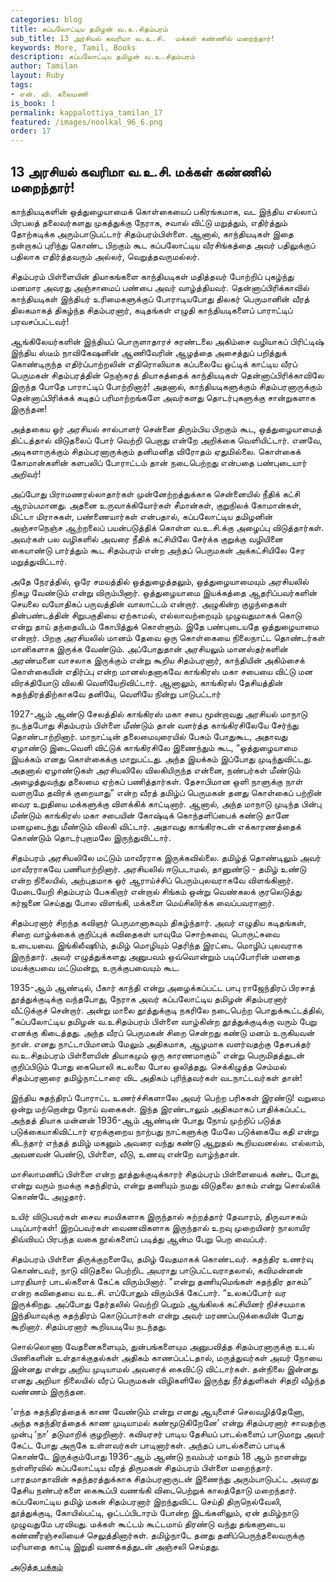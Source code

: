 ```yaml
---
categories: blog
title: கப்பலோட்டிய தமிழன் வ.உ.சிதம்பரம்
sub_title: ﻿13 அரசியல் கவரிமா வ.உ.சி.  மக்கள் கண்ணில் மறைந்தார்!
keywords: More, Tamil, Books
description: கப்பலோட்டிய தமிழன் வ.உ.சிதம்பரம்
author: Tamilan
layout: Ruby
tags:
- என். வி. கலைமணி
is_book: 1
permalink: kappalottiya_tamilan_17
featured: /images/noolkal_96_6.png
order: 17
---
```



## ﻿13 அரசியல் கவரிமா வ.உ.சி. மக்கள் கண்ணில் மறைந்தார்!

காந்தியடிகளின் ஒத்துழையாமைக் கொள்கையைப் பகிரங்கமாக, வட இந்திய எல்லாப் பிரபலத் தலைவர்களது முகத்துக்கு நேராக, சவால் விட்டு மறுத்தும், எதிர்த்தும் தோற்கடிக்க அரும்பாடுபட்டார் சிதம்பரம்பிள்ளை. ஆனால், காந்தியடிகள் இதை நன்றாகப் புரிந்து கொண்ட பிறகும் கூட கப்பலோட்டிய வீரசிங்கத்தை அவர் பதிலுக்குப் பதிலாக எதிர்த்தவரும் அல்லர், வெறுத்தவருமல்லர்.

சிதம்பரம் பிள்ளையின் தியாகங்களை காந்தியடிகள் மதித்தவர் போற்றிப் புகழ்ந்து மனமார அவரது அஞ்சாமைப் பண்பை அவர் வாழ்த்தியவர். தென்னாப்பிரிக்காவில் காந்தியடிகள் இந்தியர் உரிமைகளுக்குப் போராடியபோது திலகர் பெருமானின் வீரத் திலகமாகத் திகழ்ந்த சிதம்பரனார், கடிதங்கள் எழுதி காந்தியடிகளைப் பாராட்டிப் பரவசப்பட்டவர்!

ஆங்கிலேயர்களின் இந்தியப் பொருளாதாரச் சுரண்டலை அகிம்சை வழியாகப் பிரிட்டிஷ் இந்திய ஸ்டீம் நாவிகேஷனின் ஆணிவேரின் ஆழத்தை அசைத்துப் பறித்துக் கொண்டிருந்த எதிர்ப்பாற்றலின் எதிரொலியாக கப்பலையே ஓட்டிக் காட்டிய வீரப் பெருமகன் சிதம்பரத்தின் நெஞ்சுரத் தியாகத்தைக் காந்தியடிகள் தென்னாப்பிரிக்காவிலே இருந்த போதே பாராட்டிப் போற்றினார்! அதனால், காந்தியடிகளுக்கும் சிதம்பரனாருக்கும் தென்னாப்பிரிக்கக் கடிதப் பரிமாற்றங்களே அவர்களது தொடர்புகளுக்கு சான்றுகளாக இருந்தன!

அத்தகைய ஓர் அரசியல் சால்பாளர் சென்னை திரும்பிய பிறகும் கூட, ஒத்துழையாமைத் திட்டத்தால் விடுதலைப் போர் வெற்றி பெறாது என்றே அறிக்கை வெளியிட்டார். எனவே, அடிகளாருக்கும் சிதம்பரனாருக்கும் தனிமனித விரோதம் ஏதுமில்லை. கொள்கைக் கோமான்களின் களபலிப் போராட்டம் தான் நடைபெற்றது என்பதை பண்புடையார் அறிவர்!

அப்போது பிராமணரல்லாதார்கள் முன்னேற்றத்துக்காக சென்னையில் நீதிக் கட்சி ஆரம்பமானது. அதனை உருவாக்கியோர்கள் சீமான்கள், குறுநிலக் கோமான்கள், மிட்டா மிராசுகள், பண்ணையார்கள் என்பதால், கப்பலோட்டிய தமிழனின் அஞ்சாநெஞ்ச ஆற்றலைப் பயன்படுத்திக் கொள்ள வ.உ.சி.க்கு அழைப்பு விடுத்தார்கள். அவர்கள் பல வழிகளில் அவரை நீதிக் கட்சியிலே சேர்க்க குறுக்கு வழியினை கையாண்டு பார்த்தும் கூட சிதம்பரம் என்ற அந்தப் பெருமகன் அக்கட்சியிலே சேர மறுத்துவிட்டார்.

அதே நேரத்தில், ஒரே சமயத்தில் ஒத்துழைத்தலும், ஒத்துழையாமையும் அரசியலில் நிகழ வேண்டும் என்று விரும்பினார். ஒத்துழையாமை இயக்கத்தை ஆதரிப்பவர்களின் செயலை வயோதிகப் பருவத்தின் வாலாட்டம் என்றார். அழுகின்ற குழந்தைகள் தின்பண்டத்தின் சிறுபகுதியை ஏற்காமல், எல்லாவற்றையும் முழுவதுமாகக் கொடு என்று தாய் தந்தையிடம் கோபித்துக் கொள்ளும். இதே பண்புடையதே ஒத்துழையாமை என்றார். பிறகு அரசியலில் மானம் தேவை ஒரு கொள்கையை நிலைநாட்ட தொண்டர்கள் மானிகளாக இருக்க வேண்டும். அப்போதுதான் அரசியலும் மானஸ்தர்களின் அரண்மனை வாசலாக இருக்கும் என்று கூறிய சிதம்பரனார், காந்தியின் அகிம்சைக் கொள்கையின் எதிர்ப்பு என்ற மானஸ்தனாகவே காங்கிரஸ் மகா சபையை விட்டு மன விரக்தியோடு விலகி வெளியேறிவிட்டார். ஆனாலும், காங்கிரஸ் தேசியத்தின் சுதந்திரத்திற்காகவே தனியே, வெளியே நின்று பாடுபட்டார்

1927-ஆம் ஆண்டு சேலத்தில் காங்கிரஸ் மகா சபை மூன்றாவது அரசியல் மாநாடு நடந்தபோது சிதம்பரம் பிள்ளை மீண்டும் தான் வளர்த்த காங்கிரசிலேயே சேர்ந்து தொண்டாற்றினார். மாநாட்டின் தலைமையுரையில் பேசும் போதுகூட, அதாவது ஏழாண்டு இடைவெளி விட்டுக் காங்கிரசிலே இணைந்தும் கூட, “ஒத்துழையாமை இயக்கம் எனது கொள்கைக்கு மாறுபட்டது. அந்த இயக்கம் இப்போது முடிந்துவிட்டது. அதனால் ஏழாண்டுகள் அரசியலிலே விலகியிருந்த என்னை, நண்பர்கள் மீண்டும் அழைத்துவந்து தலைமை ஏற்கப் பணித்தார்கள். தேசாபிமான ஒளி நாளுக்கு நாள் வளருமே தவிரக் குறையாது” என்ற வீரத் தமிழ்ப் பெருமகன் தனது கொள்கைப் பற்றின் வைர உறுதியை மக்களுக்கு விளக்கிக் காட்டினார். ஆனால், அந்த மாநாடு முடிந்த பின்பு மீண்டும் காங்கிரஸ் மகா சபையின் கோஷ்டிக் கொந்தளிப்பைக் கண்டு தானே மனமுடைந்து மீண்டும் விலகி விட்டார். அதாவது காங்கிரசுடன் எக்காரணத்தைக் கொண்டும் தொடர்புறாமலே இருந்துவிட்டார்.

சிதம்பரம் அரசியலிலே மட்டும் மாவீரராக இருக்கவில்லை. தமிழ்த் தொண்டிலும் அவர் மாவீரராகவே பணியாற்றினார். அரசியலில் ஈடுபடாமல், தானுண்டு - தமிழ் உண்டு என்ற நிலையில், அற்புதமாக ஓர் ஆராய்ச்சிப் பெரும்புலவராகவே விளங்கினார். மேடையேறி சிதம்பரம் பேசுகிறார் என்றால் சிங்கம் ஒன்று வெண்கலக் குரலெடுத்து கர்ஜனை செய்தது போல விளங்கி, மக்களை மெய்சிலிர்க்க வைப்பவரானார்.

சிதம்பரனார் சிறந்த கவிஞர் பெருமானாகவும் திகழ்ந்தார். அவர் எழுதிய கடிதங்கள், சிறை வாழ்க்கைக் குறிப்புக் கவிதைகள் யாவுமே சொற்சுவை, பொருட்சுவை உடையவை. இங்கிலீஷூம், தமிழ் மொழியும் தெரிந்த இரட்டை மொழிப் புலவராக இருந்தார். அவர் எழுத்துக்களது அனுபவம் ஒவ்வொன்றும் படிப்போரின் மனதை மயக்குபவை மட்டுமன்று, உருக்குபவையும் கூட.

1935-ஆம் ஆண்டில், பீகார் காந்தி என்று அழைக்கப்பட்ட பாபு ராஜேந்திரப் பிரசாத் தூத்துக்குடிக்கு வந்தபோது, நேராக அவர் கப்பலோட்டிய தமிழன் சிதம்பரனார் வீட்டுக்குச் சென்றார். அன்று மாலை தூத்துக்குடி நகரிலே நடைபெற்ற பொதுக்கூட்டத்தில், “கப்பலோட்டிய தமிழன் வ.உசிதம்பரம் பிள்ளை வாழ்கின்ற தூத்துக்குடிக்கு வரும் பேறு எனக்கு கிடைத்தது. அந்த வீரப் பெருமகன் சிறை சென்றது கண்டு மனம் உருகியவன் நான். எனது நாட்டாபிமானம் மேலும் அதிகமாக, ஆழமாக வளர்வதற்கு தேசபக்தர் வ.உ.சிதம்பரம் பிள்ளையின் தியாகமும் ஒரு காரணமாகும்” என்று பெருமிதத்துடன் குறிப்பிடும் போது கையொலி கடலலை போல ஒலித்தது. செக்கிழுத்த செம்மல் சிதம்பரனாரை தமிழ்நாட்டாரை விட அதிகம் புரிந்தவர்கள் வடநாட்டவர்கள் தான்!

இந்திய சுதந்திரப் போராட்ட உணர்ச்சிகளாலே அவர் பெற்ற பரிசுகள் இரண்டு! வறுமை ஒன்று மற்றொன்று நோய் வகைகள். இந்த இரண்டாலும் அதிகமாகப் பாதிக்கப்பட்ட அந்தத் தியாக மன்னன் 1936-ஆம் ஆண்டின் போது நோய் முற்றிப் படுத்த படுக்கையாகிவிட்டார் ஏறக்குறைய நாற்பது நாட்களுக்கு மேலே படுக்கையே கதி என்று கிடந்தார் எந்தத் தமிழ் மகனும் அவரை வந்து கண்டு ஆறுதல் கூறியவனல்ல. எல்லாம், அவனவன் பெண்டு, பிள்ளை, வீடு, உணவு என்றே வாழ்ந்தான்.

மாசிலாமணிப் பிள்ளை என்ற தூத்துக்குடிக்காரர் சிதம்பரம் பிள்ளையைக் கண்ட போது, என்று வரும் நமக்கு சுதந்திரம், என்று தணியும் நமது விடுதலை தாகம் என்று சொல்லிக் கொண்டே அழுதார்.

உயிர் விடுபவர்கள் சைவ சமயிகளாக இருந்தால் சுற்றத்தார் தேவாரம், திருவாசகம் படிப்பார்கள்! இறப்பவர்கள் வைணவிகளாக இருந்தால் உறவு முறையினர் நாலாயிர திவ்வியப் பிரபந்த வகை நூல்களைப் படித்து ஆன்ம பேறு பெற வைப்பர்.

சிதம்பரம் பிள்ளை திருக்குறளையே, தமிழ் வேதமாகக் கொண்டவர். சுதந்திர உணர்வு கொண்டவர், நாடு விடுதலை பெற்றிட அயராது பாடுபட்டவராதலால், கவிமன்னன் பாரதியார் பாடல்களைக் கேட்க விரும்பினார். "என்று தணியுமெங்கள் சுதந்திர தாகம்” என்ற கவிதையை வ.உ.சி. எப்போதும் விரும்பிக் கேட்பார். “உலகப்போர் வர இருக்கிறது. அப்போது தேர்தலில் வெற்றி பெறும் ஆங்கிலக் கட்சியினர் நிச்சயமாக இந்தியாவுக்கு சுதந்திரம் கொடுப்பார்கள் என்று அவர் மரணப்படுக்கையின் போது கூறினார். சிதம்பரனார் கூறியபடியே நடந்தது.

சொல்லொணா வேதனைகளையும், துன்பங்களையும அனுபவித்த சிதம்பரனாருக்கு உடல் பிணிகளின் உள்தாக்குதல்கள் அதிகம் காணப்பட்டதால், மருத்துவர்கள் அவர் நோயை இன்னது என்று அறிய முடியாமல் அவரைக் கைவிட்டு விட்டார்கள். தன்நிலை இன்னது எனது அறியா நிலையில் வீரப் பெருமகன் விழிகளிலே இருந்து நீர்த்துளிகள் சிதறி வீழ்ந்த வண்ணம் இருந்தன.

‘எந்த சுதந்திரத்தைக் காண வேண்டும் என்று எனது ஆயுளைச் செலவழித்தேனோ, அந்த சுதந்திரத்தைக் காண முடியாமல் கண்மூடுகிறேனே’ என்று சிதம்பரனார் சாவதற்கு முன்பு ‘நா’ தடுமாறிக் குழறினார். கவியரசர் பாடிய தேசியப் பாடல்களைப் பாடுமாறு அவர் கேட்ட போது அருகே உள்ளவர்கள் பாடினார்கள். அந்தப் பாடல்களைப் பாடிக் கொண்டே இருக்கும்போது 1936-ஆம் ஆண்டு நவம்பர் மாதம் 18 ஆம் நாளன்று நள்ளிரவில் கப்பலோட்டிய வீரத் திருமகன் சிதம்பரம் பிள்ளை மறைந்தார். பாரதமாதாவின் சுதந்தரத்துக்காக சிதம்பரனாருடன் இணைந்து அரும்பாடுபட்ட அவரது தேசிய நண்பர்களை கைகூப்பி வணங்கி விடைபெற்றுக் காலத்தோடு மறைந்தார். கப்பலோட்டிய தமிழ் மகன் சிதம்பரனார் இறந்துவிட்ட செய்தி திருநெல்வேலி, தூத்துக்குடி, கோயில்பட்டி, ஒட்டப்பிடாரம் போன்ற இடங்களிலும், ஏன் தமிழ்நாடு முழுவதுமே பரவியது. மக்கள் கூட்டம் கூட்டமாய் திரண்டு வந்து தங்களுடைய கண்ணீரஞ்சலியைச் செலுத்தினார்கள். தமிழ்நாடே தனது தனிப்பெருந்தலைவருக்கு மரியாதை காட்டி இறுதி வணக்கத்துடன் அஞ்சலி செய்தது.

[அடுத்த பக்கம்](kappalottiya_tamilan_18)